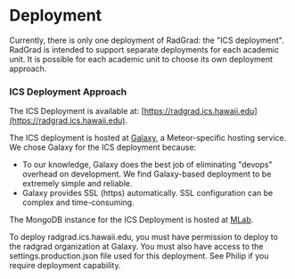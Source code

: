 # Deployment

Currently, there is only one deployment of RadGrad: the "ICS deployment". RadGrad is intended to support separate deployments for each academic unit. It is possible for each academic unit to choose its own deployment approach.

### ICS Deployment Approach

The ICS Deployment is available at: [https://radgrad.ics.hawaii.edu](https://radgrad.ics.hawaii.edu).

The ICS deployment is hosted at [Galaxy](https://www.meteor.com/hosting), a Meteor-specific hosting service. We chose Galaxy for the ICS deployment because:

  * To our knowledge, Galaxy does the best job of eliminating "devops" overhead on development. We find Galaxy-based deployment to be extremely simple and reliable.
  * Galaxy provides SSL (https) automatically. SSL configuration can be complex and time-consuming.
  
The MongoDB instance for the ICS Deployment is hosted at [MLab](https://mlab.com/).

To deploy radgrad.ics.hawaii.edu, you must have permission to deploy to the radgrad organization at Galaxy. You must also have access to the settings.production.json file used for this deployment. See Philip if you require deployment capability.